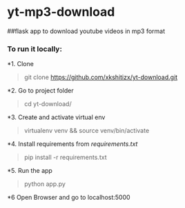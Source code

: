 # yt-mp3-download

##flask app to download youtube videos in mp3 format

### To run it locally:
*1. Clone 
> git clone https://github.com/xkshitizx/yt-download.git

*2. Go to project folder
>	cd yt-download/

*3. Create and activate virtual env
>	virtualenv venv && source venv/bin/activate

*4. Install requirements from *requirements.txt*
> pip install -r requirements.txt

*5. Run the app
> python app.py

*6 Open Browser and go to localhost:5000
